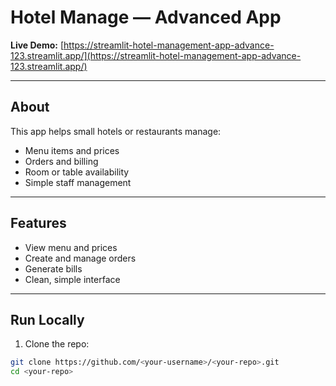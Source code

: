 # Hotel Manage — Advanced App

**Live Demo:** [https://streamlit-hotel-management-app-advance-123.streamlit.app/](https://streamlit-hotel-management-app-advance-123.streamlit.app/)

---

## About
This app helps small hotels or restaurants manage:

- Menu items and prices  
- Orders and billing  
- Room or table availability  
- Simple staff management  

---

## Features
- View menu and prices  
- Create and manage orders  
- Generate bills  
- Clean, simple interface

---

## Run Locally
1. Clone the repo:
```bash
git clone https://github.com/<your-username>/<your-repo>.git
cd <your-repo>
